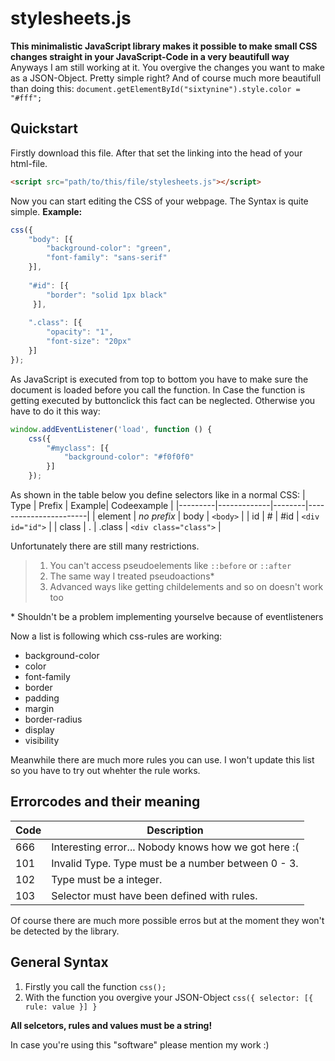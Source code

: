 # stylesheets.js

**This minimalistic JavaScript library makes it possible to make small CSS changes straight in your JavaScript-Code in a very beautifull way**
Anyways I am still working at it. You overgive the changes you want to make as a JSON-Object. Pretty simple right? And of course much more beautifull than doing this: `document.getElementById("sixtynine").style.color = "#fff";`

## Quickstart
Firstly download this file. After that set the linking into the head of your html-file.
```html
<script src="path/to/this/file/stylesheets.js"></script>
```

Now you can start editing the CSS of your webpage. The Syntax is quite simple.
**Example:**
```js
css({
    "body": [{
        "background-color": "green",
        "font-family": "sans-serif" 
    }], 
        
    "#id": [{
        "border": "solid 1px black"
     }],
        
    ".class": [{
        "opacity": "1",
        "font-size": "20px"
    }]
});
```

As JavaScript is executed from top to bottom you have to make sure the document is loaded before you call the function. In Case the function is getting executed by buttonclick this fact can be neglected. Otherwise you have to do it this way:
```js
window.addEventListener('load', function () {
    css({
        "#myclass": [{
            "background-color": "#f0f0f0"
        }]
    });
```

As shown in the table below you define selectors like in a normal CSS:
| Type    | Prefix      | Example| Codeexample           |
|---------|-------------|--------|-----------------------|
| element | _no prefix_ | body   | `<body>`              |
| id      | #           | #id    | `<div id="id">`       |
| class   | .           | .class | `<div class="class">` |

Unfortunately there are still many restrictions.

> 1. You can't access pseudoelements like `::before` or `::after`
> 2. The same way I treated pseudoactions\*
> 3. Advanced ways like getting childelements and so on doesn't work too

\* Shouldn't be a problem implementing yourselve because of eventlisteners 

Now a list is following which css-rules are working:
- background\-color
- color
- font-family
- border
- padding
- margin
- border-radius
- display
- visibility

Meanwhile there are much more rules you can use. I won't update this list so you have to try out whehter the rule works.

## Errorcodes and their meaning

| Code | Description                                          |
|------|------------------------------------------------------|
| 666  | Interesting error... Nobody knows how we got here :( |
| 101  | Invalid Type. Type must be a number between 0 - 3.   |
| 102  | Type must be a integer.                              |
| 103  | Selector must have been defined with rules.          |

Of course there are much more possible erros but at the moment they won't be detected by the library.

## General Syntax
1. Firstly you call the function `css();`
2. With the function you overgive your JSON-Object `css({ selector: [{ rule: value }] }`

**All selcetors, rules and values must be a string!**



In case you're using this "software" please mention my work :)

